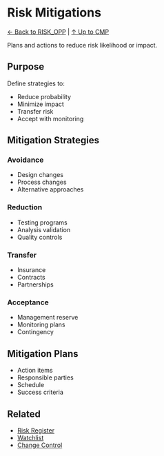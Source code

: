 # Risk Mitigations

[← Back to RISK_OPP](../README.md) | [↑ Up to CMP](../../README.md)

Plans and actions to reduce risk likelihood or impact.

## Purpose

Define strategies to:
- Reduce probability
- Minimize impact
- Transfer risk
- Accept with monitoring

## Mitigation Strategies

### Avoidance
- Design changes
- Process changes
- Alternative approaches

### Reduction
- Testing programs
- Analysis validation
- Quality controls

### Transfer
- Insurance
- Contracts
- Partnerships

### Acceptance
- Management reserve
- Monitoring plans
- Contingency

## Mitigation Plans

- Action items
- Responsible parties
- Schedule
- Success criteria

## Related

- [Risk Register](../RISK_REGISTER/)
- [Watchlist](../WATCHLIST/)
- [Change Control](../../CONFIGURATION/CHANGE_CONTROL/)
